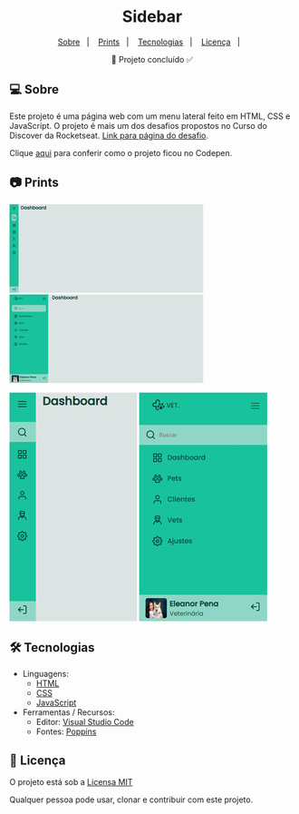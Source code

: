 <h1 align='center'>Sidebar</h1>

<p align="center">
  <a href="#-sobre">Sobre</a>&nbsp;&nbsp;&nbsp;|&nbsp;&nbsp;&nbsp;
  <a href="#-prints">Prints</a>&nbsp;&nbsp;&nbsp;|&nbsp;&nbsp;&nbsp;
  <a href="#-tecnologias">Tecnologias</a>&nbsp;&nbsp;&nbsp;|&nbsp;&nbsp;&nbsp;
  <a href="#-licença">Licença</a>&nbsp;&nbsp;&nbsp;|&nbsp;&nbsp;&nbsp;
</p>

<p align='center'>🚀 Projeto concluído ✅</p>


## 💻 Sobre

Este projeto é uma página web com um menu lateral feito em HTML, CSS e JavaScript. O projeto é mais um dos desafios propostos no Curso do Discover da Rocketseat. [Link para página do desafio](https://efficient-sloth-d85.notion.site/Desafio-Sidebar-f2251eb4976941eb958326ea327ffeb9).  

Clique [aqui](https://codepen.io/gustavo_victor/pen/poOpWeY) para conferir como o projeto ficou no Codepen.

## 📷 Prints

![img](./assets/img/screenshots/desktopa.png) ![img](./assets/img/screenshots/desktopb.png)

![img](./assets/img/screenshots/mobilea.png) ![img](./assets/img/screenshots/mobileb.png)

## 🛠 Tecnologias

- Linguagens: 
    - [HTML](https://developer.mozilla.org/pt-BR/docs/Web/HTML) 
    - [CSS](https://developer.mozilla.org/pt-BR/docs/Web/CSS)
    - [JavaScript](https://www.javascript.com/)
- Ferramentas / Recursos: 
    - Editor: [Visual Studio Code](https://code.visualstudio.com/)
    - Fontes: [Poppins](https://fonts.google.com/specimen/Poppins?query=Poppins)


## 📝 Licença 

O projeto está sob a [Licensa MIT](./LICENSE) 

Qualquer pessoa pode usar, clonar e contribuir com este projeto. 

